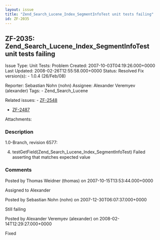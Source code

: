 ```yaml
---
layout: issue
title: "Zend_Search_Lucene_Index_SegmentInfoTest unit tests failing"
id: ZF-2035
---
```


ZF-2035: Zend\_Search\_Lucene\_Index\_SegmentInfoTest unit tests failing
------------------------------------------------------------------------

 Issue Type: Unit Tests: Problem Created: 2007-10-03T04:19:26.000+0000 Last Updated: 2008-02-26T12:55:58.000+0000 Status: Resolved Fix version(s): - 1.0.4 (26/Feb/08)
 
 Reporter:  Sebastian Nohn (nohn)  Assignee:  Alexander Veremyev (alexander)  Tags: - Zend\_Search\_Lucene
 
 Related issues: - [ZF-2548](/issues/browse/ZF-2548)
- [ZF-2487](/issues/browse/ZF-2487)
 
 Attachments: 
### Description

1.0-Branch, revision 6577:

4) testGetField(Zend\_Search\_Lucene\_Index\_SegmentInfoTest) Failed asserting that matches expected value

 

 

### Comments

Posted by Thomas Weidner (thomas) on 2007-10-15T13:53:44.000+0000

Assigned to Alexander

 

 

Posted by Sebastian Nohn (nohn) on 2007-12-30T06:07:37.000+0000

Still failing

 

 

Posted by Alexander Veremyev (alexander) on 2008-02-14T12:29:27.000+0000

Fixed

 

 